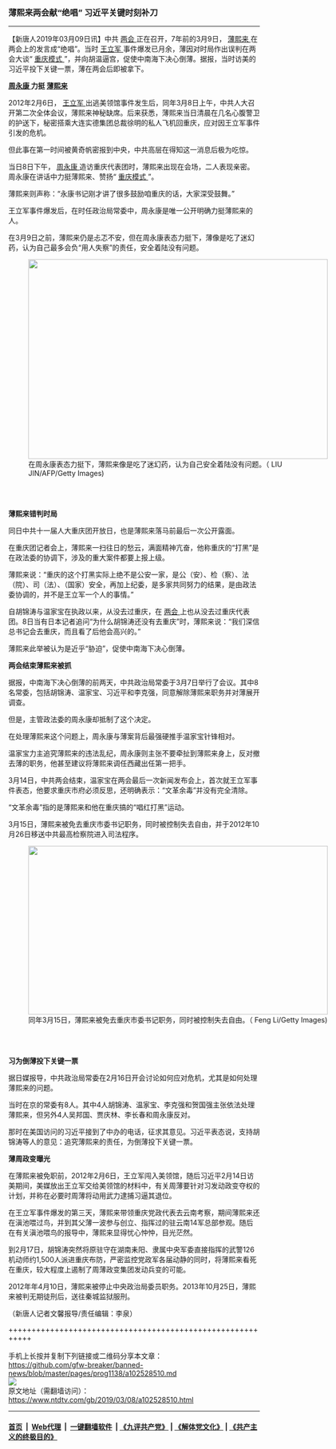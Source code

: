### 薄熙来两会献“绝唱” 习近平关键时刻补刀
------------------------

<div class="post_content" itemprop="articleBody">
 <p>
  【新唐人2019年03月09日讯】中共
  <a href="https://www.ntdtv.com/gb/两会.htm">
   两会
  </a>
  正在召开，7年前的3月9日，
  <a href="https://www.ntdtv.com/gb/薄熙来.htm">
   薄熙来
  </a>
  在两会上的发言成“绝唱”。当时
  <a href="https://www.ntdtv.com/gb/王立军.htm">
   王立军
  </a>
  事件爆发已月余，薄因对时局作出误判在两会大谈“
  <a href="https://www.ntdtv.com/gb/重庆模式.htm">
   重庆模式
  </a>
  ”，并向胡温逼宫，促使中南海下决心倒薄。据报，当时访美的习近平投下关键一票，薄在两会后即被拿下。
 </p>
 <p>
  <strong>
   <a href="https://www.ntdtv.com/gb/周永康.htm">
    周永康
   </a>
   力挺
   <a href="https://www.ntdtv.com/gb/薄熙来.htm">
    薄熙来
   </a>
  </strong>
 </p>
 <p>
  2012年2月6日，
  <a href="https://www.ntdtv.com/gb/王立军.htm">
   王立军
  </a>
  出逃美领馆事件发生后，同年3月8日上午，中共人大召开第二次全体会议，薄熙来神秘缺席。后来获悉，薄熙来当日清晨在几名心腹警卫的护送下，秘密搭乘大连实德集团总裁徐明的私人飞机回重庆，应对因王立军事件引发的危机。
 </p>
 <p>
  但此事在第一时间被黄奇帆密报到中央，中共高层在得知这一消息后极为吃惊。
 </p>
 <p>
  当日8日下午，
  <a href="https://www.ntdtv.com/gb/周永康.htm">
   周永康
  </a>
  造访重庆代表团时，薄熙来出现在会场，二人表现亲密。周永康在讲话中力挺薄熙来、赞扬“
  <a href="https://www.ntdtv.com/gb/重庆模式.htm">
   重庆模式
  </a>
  ”。
 </p>
 <p>
  薄熙来则声称：“永康书记刚才讲了很多鼓励咱重庆的话，大家深受鼓舞。”
 </p>
 <p>
  王立军事件爆发后，在时任政治局常委中，周永康是唯一公开明确力挺薄熙来的人。
 </p>
 <p>
  在3月9日之前，薄熙来仍是忐忑不安，但在周永康表态力挺下，薄像是吃了迷幻药，认为自己最多会负“用人失察”的责任，安全着陆没有问题。
 </p>
 <figure class="wp-caption alignnone" id="attachment_102528985" style="width: 600px">
  <a href="https://www.ntdtv.com/assets/uploads/2019/03/p9008871a716125241.jpg">
   <img alt="" class="size-medium wp-image-102528985" height="400" src="https://www.ntdtv.com/assets/uploads/2019/03/p9008871a716125241-600x400.jpg" width="600"/>
  </a>
  <br/><figcaption class="wp-caption-text">
   在周永康表态力挺下，薄熙来像是吃了迷幻药，认为自己安全着陆没有问题。（ LIU JIN/AFP/Getty Images)
  </figcaption><br/>
 </figure><br/>
 <p>
  <strong>
   薄熙来错判时局
  </strong>
 </p>
 <p>
  同日中共十一届人大重庆团开放日，也是薄熙来落马前最后一次公开露面。
 </p>
 <p>
  在重庆团记者会上，薄熙来一扫往日的愁云，满面精神亢奋，他称重庆的“打黑”是在政法委的协调下，涉及的重大案件都要上报上级。
 </p>
 <p>
  薄熙来说：“重庆的这个打黑实际上绝不是公安一家，是公（安）、检（察）、法（院）、司（法）、（国家）安全，再加上纪委，是多家共同努力的结果，是由政法委协调的，并不是王立军一个人的事情。”
 </p>
 <p>
  自胡锦涛与温家宝在执政以来，从没去过重庆，在
  <a href="https://www.ntdtv.com/gb/两会.htm">
   两会
  </a>
  上也从没去过重庆代表团。8日当有日本记者追问“为什么胡锦涛还没有去重庆”时，薄熙来说：“我们深信总书记会去重庆，而且看了后他会高兴的。”
 </p>
 <p>
  薄熙来此举被认为是近乎“胁迫”，促使中南海下决心倒薄。
 </p>
 <p>
  <strong>
   两会结束薄熙来被抓
  </strong>
 </p>
 <p>
  据报，中南海下决心倒薄的前两天，中共政治局常委于3月7日举行了会议。其中8名常委，包括胡锦涛、温家宝、习近平和李克强，同意解除薄熙来职务并对薄展开调查。
 </p>
 <p>
  但是，主管政法委的周永康却抵制了这个决定。
 </p>
 <p>
  在处理薄熙来这个问题上，周永康与薄案背后最强硬推手温家宝针锋相对。
 </p>
 <p>
  温家宝力主追究薄熙来的违法乱纪，周永康则主张不要牵扯到薄熙来身上，反对撤去薄的职务，他甚至建议将薄熙来调任西藏出任第一把手。
 </p>
 <p>
  3月14日，中共两会结束，温家宝在两会最后一次新闻发布会上，首次就王立军事件表态，他要求重庆市府必须反思，还明确表示：“文革余毒”并没有完全清除。
 </p>
 <p>
  “文革余毒”指的是薄熙来和他在重庆搞的“唱红打黑”运动。
 </p>
 <p>
  3月15日，薄熙来被免去重庆市委书记职务，同时被控制失去自由，并于2012年10月26日移送中共最高检察院进入司法程序。
 </p>
 <figure class="wp-caption alignnone" id="attachment_102528987" style="width: 600px">
  <a href="https://www.ntdtv.com/assets/uploads/2019/03/4b1d51083ca10db735c85ca715c1dd8b.jpg">
   <img alt="" class="size-medium wp-image-102528987" height="338" src="https://www.ntdtv.com/assets/uploads/2019/03/4b1d51083ca10db735c85ca715c1dd8b-600x338.jpg" width="600"/>
  </a>
  <br/><figcaption class="wp-caption-text">
   同年3月15日，薄熙来被免去重庆市委书记职务，同时被控制失去自由。（ Feng Li/Getty Images)
  </figcaption><br/>
 </figure><br/>
 <p>
  <strong>
   习为倒薄投下关键一票
  </strong>
 </p>
 <p>
  据日媒报导，中共政治局常委在2月16日开会讨论如何应对危机，尤其是如何处理薄熙来的问题。
 </p>
 <p>
  当时在京的常委有8人。其中4人胡锦涛、温家宝、李克强和贺国强主张依法处理薄熙来，但另外4人吴邦国、贾庆林、李长春和周永康反对。
 </p>
 <p>
  那时在美国访问的习近平接到了中办的电话，征求其意见。习近平表态说，支持胡锦涛等人的意见：追究薄熙来的责任，为倒薄投下关键一票。
 </p>
 <p>
  <strong>
   薄周政变曝光
  </strong>
 </p>
 <p>
  在薄熙来被免职前，2012年2月6日，王立军闯入美领馆，随后习近平2月14日访美期间，美媒放出王立军交给美领馆的材料中，有关周薄要针对习发动政变夺权的计划，并称在必要时周薄将动用武力逮捕习逼其退位。
 </p>
 <p>
  在王立军事件爆发的第三天，薄熙来带领重庆党政代表去云南考察，期间薄熙来还在滇池喂过鸟，并到其父薄一波参与创立、指挥过的驻云南14军总部参观。随后在有关滇池喂鸟的报导中，薄熙来显得忧心忡忡，目光茫然。
 </p>
 <p>
  到2月17日，胡锦涛突然将原驻守在湖南耒阳、隶属中央军委直接指挥的武警126机动师约1,500人派进重庆布防，严密监控党政军各届动静的同时，将薄熙来看死在重庆，较大程度上遏制了周薄政变集团发动兵变的可能。
 </p>
 <p>
  2012年年4月10日，薄熙来被停止中央政治局委员职务。2013年10月25日，薄熙来被判无期徒刑后，送往秦城监狱服刑。
 </p>
 <p>
  （新唐人记者文馨报导/责任编辑：李泉）
 </p>
 <div class="single_ad">
 </div>
</div>

+++++++++++++++++++++++++++++++++++++++++++++++++++++++++++<br/><br/>
手机上长按并复制下列链接或二维码分享本文章：<br/>
https://github.com/gfw-breaker/banned-news/blob/master/pages/prog1138/a102528510.md <br/>
<a href='https://github.com/gfw-breaker/banned-news/blob/master/pages/prog1138/a102528510.md'><img src='https://github.com/gfw-breaker/banned-news/blob/master/pages/prog1138/a102528510.md.png'/></a> <br/>
原文地址（需翻墙访问）：https://www.ntdtv.com/gb/2019/03/08/a102528510.html


------------------------
#### [首页](https://github.com/gfw-breaker/banned-news/blob/master/README.md) &nbsp;|&nbsp; [Web代理](https://github.com/labour-camp/helloworld) &nbsp;|&nbsp; [一键翻墙软件](https://github.com/gfw-breaker/nogfw/blob/master/README.md) &nbsp;| [《九评共产党》](https://github.com/gfw-breaker/9ping.md/blob/master/README.md#九评之一评共产党是什么) | [《解体党文化》](https://github.com/gfw-breaker/jtdwh.md/blob/master/README.md) | [《共产主义的终极目的》](https://github.com/gfw-breaker/gczydzjmd.md/blob/master/README.md)

